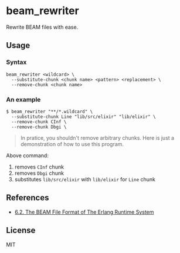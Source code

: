 # beam_rewriter

Rewrite BEAM files with ease.

## Usage

### Syntax

```
beam_rewriter <wildcard> \
  --substitute-chunk <chunk name> <pattern> <replacement> \
  --remove-chunk <chunk name>
```

### An example

```console
$ beam_rewriter "**/*.wildcard" \
  --substitute-chunk Line "lib/src/elixir" "lib/elixir" \
  --remove-chunk CInf \
  --remove-chunk Dbgi \
```

> In pratice, you shouldn't remove arbitrary chunks. Here is just a demonstration of how to use this program.

Above command:

1. removes `CInf` chunk
2. removes `Dbgi` chunk
3. substitutes `lib/src/elixir` with `lib/elixir` for `Line` chunk

## References

- [6.2. The BEAM File Format of The Erlang Runtime System](https://blog.stenmans.org/theBeamBook/#BEAM_files)

## License

MIT

```

```
